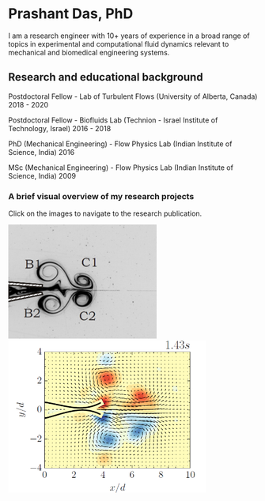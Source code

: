 # Prashant Das, PhD

I am a research engineer with 10+ years of experience in a broad range of topics in experimental and computational fluid dynamics relevant to mechanical and biomedical engineering systems.

## Research and educational background

Postdoctoral Fellow - Lab of Turbulent Flows (University of Alberta, Canada)
2018 - 2020

Postdoctoral Fellow - Biofluids Lab (Technion - Israel Institute of Technology, Israel)
2016 - 2018

PhD (Mechanical Engineering) - Flow Physics Lab (Indian Institute of Science, India)
2016

MSc (Mechanical Engineering) - Flow Physics Lab (Indian Institute of Science, India)
2009

### A brief visual overview of my research projects

Click on the images to navigate to the research publication.

<img src="images/vortex-flap4.png" width="300">   <img src="images/vortex-flap4-flexible-vort.png" width="400">

